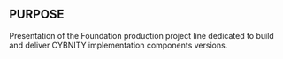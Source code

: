 ## PURPOSE
Presentation of the Foundation production project line dedicated to build and deliver CYBNITY implementation components versions.
